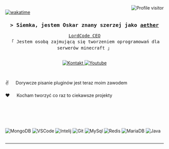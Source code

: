 <a href="https://komarev.com/ghpvc/?username=aether">
  <img align="right" src="https://komarev.com/ghpvc/?username=00fr3szuuu&label=Visitors&color=0e75b6&style=flat" alt="Profile visitor" />
</a>


[![wakatime](https://wakatime.com/badge/user/b665d1c4-43b1-4b9a-8376-b43adb7f7691.svg)](https://wakatime.com/@b665d1c4-43b1-4b9a-8376-b43adb7f7691)

<h3 align="center">
        <samp>&gt; Siemka, jestem Oskar znany szerzej jako
                <b><a target="_blank" href="https://www.youtube.com/@kanałowszystkim">aether</a></b>
        </samp>
</h3>


<p align="center"> 
  <samp>
    <a href="https://dc.gg/lordcodepl">LordCode CEO</a>
    <br>
    「 Jestem osobą zajmującą się tworzeniem oprogramowań dla serwerów minecraft </b> 」
    <br>
    <br>
  </samp>
</p>
<p align="center">
 <a href="https://dc.gg/lordcodepl" target="blank">
  <img src="https://img.shields.io/badge/Discord-0080ff?style=for-the-badge&logo=discord&logoColor=white" alt="Kontakt" />
 </a>
 <a href="https://www.youtube.com/@kanałowszystkim" target="_blank">
  <img src="https://img.shields.io/badge/Youtube-ff2e2e?style=for-the-badge&logo=youtube&logoColor=white" alt="Youtube"/>
 </a>
</p>
<br />
<p>
 ✌️ &emsp; Dorywcze pisanie pluginów jest teraz moim zawodem<br/><br/>
 ❤️ &emsp; Kocham tworzyć co raz to ciekawsze projekty<br/><br/>

</p>

<br/>
<br/>
<br/>

![MongoDB](https://img.shields.io/badge/MongoDB-4EA94B?style=for-the-badge)
![VSCode](https://img.shields.io/badge/Visual_Studio-0078d7?style=for-the-badge)
![Intelij](https://img.shields.io/badge/Intelij_Idea-ff2929?style=for-the-badge)
![Git](https://img.shields.io/badge/Git-F05032?style=for-the-badge)
![MySql](https://img.shields.io/badge/MySQL-696969?style=for-the-badge)
![Redis](https://img.shields.io/badge/Redis-ff0000?style=for-the-badge)
![MariaDB](https://img.shields.io/badge/MariaDB-ff7b00?style=for-the-badge)
![Java](https://img.shields.io/badge/Java-ff9f45?style=for-the-badge)
<br/>
<br/>
<hr/>
<br/>
